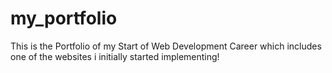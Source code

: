 # my_portfolio
This is the  Portfolio of my Start of Web Development Career which includes one of the websites i initially started implementing!
